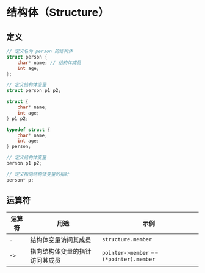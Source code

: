 # 结构体（Structure）

## 定义

```c
// 定义名为 person 的结构体
struct person {
    char* name; // 结构体成员
    int age;
};

// 定义结构体变量
struct person p1 p2;
```

```c
struct {
    char* name;
    int age;
} p1 p2;
```

```c
typedef struct {
    char* name;
    int age;
} person;

// 定义结构体变量
person p1 p2;

// 定义指向结构体变量的指针
person* p;
```

## 运算符

| 运算符 | 用途                           | 示例                                     |
| ------ | ------------------------------ | ---------------------------------------- |
| `.`    | 结构体变量访问其成员           | `structure.member`                       |
| `->`   | 指向结构体变量的指针访问其成员 | `pointer->member` == `(*pointer).member` |
